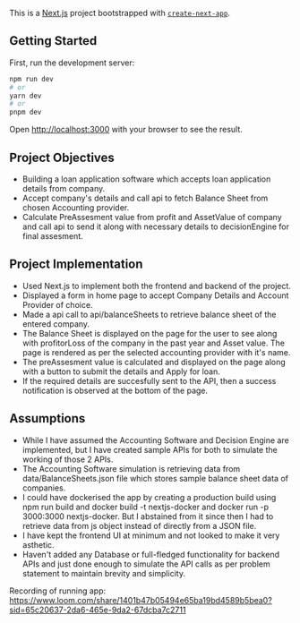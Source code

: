 This is a [Next.js](https://nextjs.org/) project bootstrapped with [`create-next-app`](https://github.com/vercel/next.js/tree/canary/packages/create-next-app).

## Getting Started

First, run the development server:

```bash
npm run dev
# or
yarn dev
# or
pnpm dev
```

Open [http://localhost:3000](http://localhost:3000) with your browser to see the result.

## Project Objectives
* Building a loan application software which accepts loan application details from company.
* Accept company's details and call api to fetch Balance Sheet from chosen Accounting provider.
* Calculate PreAssesment value from profit and AssetValue of company and call api to send it along with necessary details to decisionEngine for final assesment.

## Project Implementation
* Used Next.js to implement both the frontend and backend of the project.
* Displayed a form in home page to accept Company Details and Account Provider of choice.
* Made a api call to api/balanceSheets to retrieve balance sheet of the entered company.
* The Balance Sheet is displayed on the page for the user to see along with profitorLoss of the company in the past year and Asset value. The page is rendered as per the selected accounting provider with it's name.
* The preAssesment value is calculated and displayed on the page along with a button to submit the details and Apply for loan.
* If the required details are succesfully sent to the API, then a success notification is observed at the bottom of the page.

## Assumptions
* While I have assumed the Accounting Software and Decision Engine are implemented, but I have created sample APIs for both to simulate the working of those 2 APIs.
* The Accounting Software simulation is retrieving data from data/BalanceSheets.json file which stores sample balance sheet data of companies.
* I could have dockerised the app by creating a production build using npm run build and docker build -t nextjs-docker and docker run -p 3000:3000 nextjs-docker.
But I abstained from it since then I had to retrieve data from js object instead of directly from a JSON file.
* I have kept the frontend UI at minimum and not looked to make it very asthetic.
* Haven't added any Database or full-fledged functionality for backend APIs and just done enough to simulate the API calls as per problem statement to maintain brevity and simplicity.

Recording of running app:
https://www.loom.com/share/1401b47b05494e65ba19bd4589b5bea0?sid=65c20637-2da6-465e-9da2-67dcba7c2711
